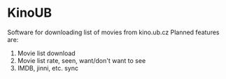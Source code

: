 KinoUB
======
Software for downloading list of movies from kino.ub.cz
Planned features are:

1. Movie list download
2. Movie list rate, seen, want/don't want to see
3. IMDB, jinni, etc. sync
